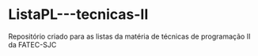 # ListaPL---tecnicas-II
Repositório criado para as listas da matéria de técnicas de programação II da FATEC-SJC
